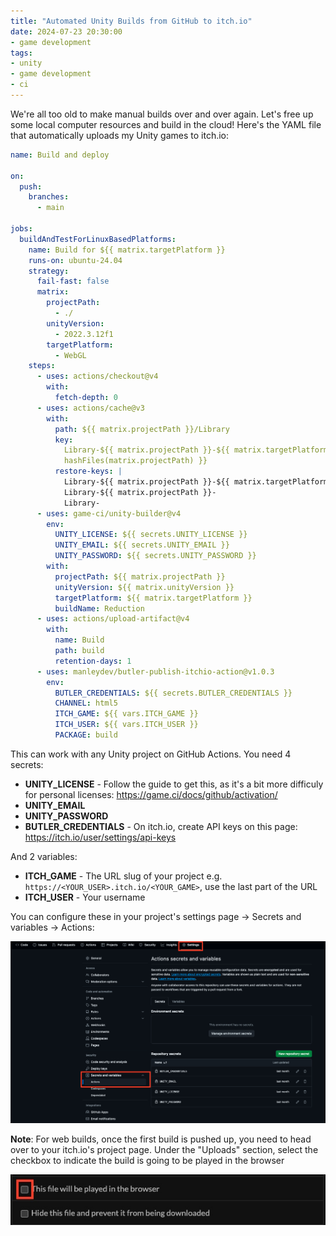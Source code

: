 ```yaml
---
title: "Automated Unity Builds from GitHub to itch.io"
date: 2024-07-23 20:30:00
- game development
tags:
- unity
- game development
- ci
---
```


We're all too old to make manual builds over and over again. Let's free up some local computer resources and build in the cloud! Here's the YAML file that automatically uploads my Unity games to itch.io:

```yaml
name: Build and deploy

on:
  push:
    branches:
      - main

jobs:
  buildAndTestForLinuxBasedPlatforms:
    name: Build for ${{ matrix.targetPlatform }}
    runs-on: ubuntu-24.04
    strategy:
      fail-fast: false
      matrix:
        projectPath:
          - ./
        unityVersion:
          - 2022.3.12f1
        targetPlatform:
          - WebGL
    steps:
      - uses: actions/checkout@v4
        with:
          fetch-depth: 0
      - uses: actions/cache@v3
        with:
          path: ${{ matrix.projectPath }}/Library
          key:
            Library-${{ matrix.projectPath }}-${{ matrix.targetPlatform }}-${{
            hashFiles(matrix.projectPath) }}
          restore-keys: |
            Library-${{ matrix.projectPath }}-${{ matrix.targetPlatform }}-
            Library-${{ matrix.projectPath }}-
            Library-
      - uses: game-ci/unity-builder@v4
        env:
          UNITY_LICENSE: ${{ secrets.UNITY_LICENSE }}
          UNITY_EMAIL: ${{ secrets.UNITY_EMAIL }}
          UNITY_PASSWORD: ${{ secrets.UNITY_PASSWORD }}
        with:
          projectPath: ${{ matrix.projectPath }}
          unityVersion: ${{ matrix.unityVersion }}
          targetPlatform: ${{ matrix.targetPlatform }}
          buildName: Reduction
      - uses: actions/upload-artifact@v4
        with:
          name: Build
          path: build
          retention-days: 1
      - uses: manleydev/butler-publish-itchio-action@v1.0.3
        env:
          BUTLER_CREDENTIALS: ${{ secrets.BUTLER_CREDENTIALS }}
          CHANNEL: html5
          ITCH_GAME: ${{ vars.ITCH_GAME }}
          ITCH_USER: ${{ vars.ITCH_USER }}
          PACKAGE: build
```

This can work with any Unity project on GitHub Actions. You need 4 secrets:

- **UNITY_LICENSE** - Follow the guide to get this, as it's a bit more difficuly for personal licenses: <https://game.ci/docs/github/activation/>
- **UNITY_EMAIL**
- **UNITY_PASSWORD**
- **BUTLER_CREDENTIALS** - On itch.io, create API keys on this page: <https://itch.io/user/settings/api-keys>

And 2 variables:

- **ITCH_GAME** - The URL slug of your project e.g. `https://<YOUR_USER>.itch.io/<YOUR_GAME>`, use the last part of the URL
- **ITCH_USER** - Your username

You can configure these in your project's settings page -> Secrets and variables -> Actions:

![Image of GitHub project setings page, showing the location of the repository secrets and variables required to make the CI/CD set up work](./github-settings.jpg)

**Note**: For web builds, once the first build is pushed up, you need to head over to your itch.io's project page. Under the "Uploads" section, select the checkbox to indicate the build is going to be played in the browser

![Image of itch.io project settings page, showing the checkbox so the web build is loaded](./itchio-html-build-checkbox.jpg)
